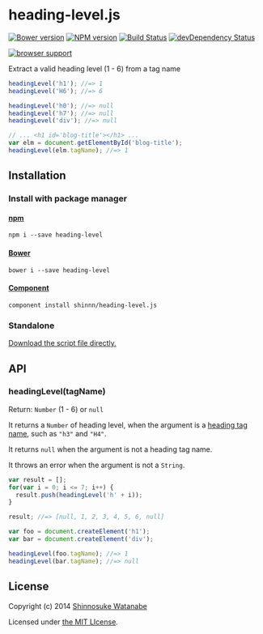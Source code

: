 # heading-level.js

[![Bower version](https://badge.fury.io/bo/heading-level.svg)](http://badge.fury.io/bo/heading-level)
[![NPM version](https://badge.fury.io/js/heading-level.svg)](http://badge.fury.io/js/heading-level)
[![Build Status](https://travis-ci.org/shinnn/heading-level.js.svg?branch=master)](https://travis-ci.org/shinnn/heading-level.js)
[![devDependency Status](https://david-dm.org/shinnn/heading-level.js/dev-status.svg)](https://david-dm.org/shinnn/heading-level.js#info=devDependencies)

[![browser support](https://ci.testling.com/shinnn/heading-level.js.png)](https://ci.testling.com/shinnn/heading-level.js)

Extract a valid heading level (1 - 6) from a tag name

```javascript
headingLevel('h1'); //=> 1
headingLevel('H6'); //=> 6

headingLevel('h0'); //=> null
headingLevel('h7'); //=> null
headingLevel('div'); //=> null

// ... <h1 id='blog-title'></h1> ...
var elm = document.getElementById('blog-title');
headingLevel(elm.tagName); //=> 1
```

## Installation

### Install with package manager

#### [npm](https://www.npmjs.org/)

```
npm i --save heading-level
```

#### [Bower](http://bower.io/)

```
bower i --save heading-level
```

#### [Component](http://component.io/)

```
component install shinnn/heading-level.js
```

### Standalone

[Download the script file directly.](https://raw.githubusercontent.com/shinnn/heading-level.js/master/dist/heading-level.js "view raw")

## API

### headingLevel(tagName)

Return: `Number` (1 - 6) or `null`

It returns a `Number` of heading level, when the argument is a [heading tag name](http://www.w3.org/TR/html-markup/elements.html), such as `"h3"` and `"H4"`.

It returns `null` when the argument is not a heading tag name.

It throws an error when the argument is not a `String`.

```javascript
var result = [];
for(var i = 0; i <= 7; i++) {
  result.push(headingLevel('h' + i));
}

result; //=> [null, 1, 2, 3, 4, 5, 6, null]
```

```javascript
var foo = document.createElement('h1');
var bar = document.createElement('div');

headingLevel(foo.tagName); //=> 1
headingLevel(bar.tagName); //=> null
```

## License

Copyright (c) 2014 [Shinnosuke Watanabe](https://github.com/shinnn)

Licensed under [the MIT LIcense](./LICENSE).
